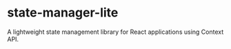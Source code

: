 # state-manager-lite
A lightweight state management library for React applications using Context API.

